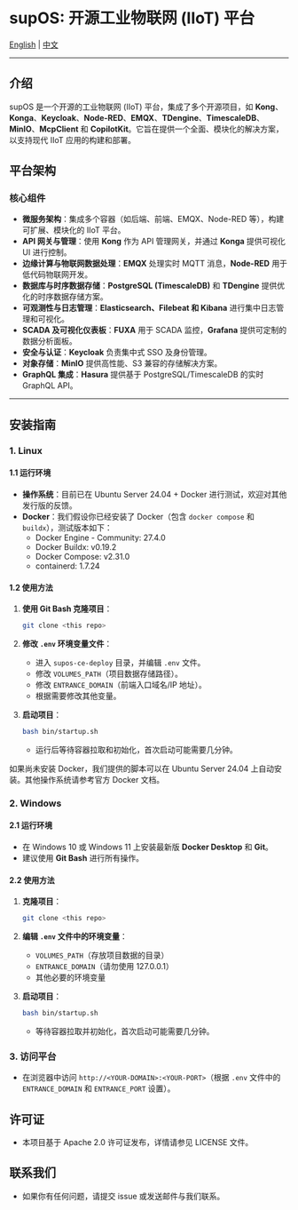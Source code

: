 # supOS: 开源工业物联网 (IIoT) 平台

[English](README.md) | [中文](README-CN.md)

---

## 介绍
supOS 是一个开源的工业物联网 (IIoT) 平台，集成了多个开源项目，如 **Kong**、**Konga**、**Keycloak**、**Node-RED**、**EMQX**、**TDengine**、**TimescaleDB**、**MinIO**、**McpClient** 和 **CopilotKit**。它旨在提供一个全面、模块化的解决方案，以支持现代 IIoT 应用的构建和部署。

## 平台架构

### 核心组件

- **微服务架构**：集成多个容器（如后端、前端、EMQX、Node-RED 等），构建可扩展、模块化的 IIoT 平台。
- **API 网关与管理**：使用 **Kong** 作为 API 管理网关，并通过 **Konga** 提供可视化 UI 进行控制。
- **边缘计算与物联网数据处理**：**EMQX** 处理实时 MQTT 消息，**Node-RED** 用于低代码物联网开发。
- **数据库与时序数据存储**：**PostgreSQL (TimescaleDB)** 和 **TDengine** 提供优化的时序数据存储方案。
- **可观测性与日志管理**：**Elasticsearch、Filebeat 和 Kibana** 进行集中日志管理和可视化。
- **SCADA 及可视化仪表板**：**FUXA** 用于 SCADA 监控，**Grafana** 提供可定制的数据分析面板。
- **安全与认证**：**Keycloak** 负责集中式 SSO 及身份管理。
- **对象存储**：**MinIO** 提供高性能、S3 兼容的存储解决方案。
- **GraphQL 集成**：**Hasura** 提供基于 PostgreSQL/TimescaleDB 的实时 GraphQL API。

---

## 安装指南

### 1. Linux

#### 1.1 运行环境
- **操作系统**：目前已在 Ubuntu Server 24.04 + Docker 进行测试，欢迎对其他发行版的反馈。
- **Docker**：我们假设你已经安装了 Docker（包含 `docker compose` 和 `buildx`），测试版本如下：
  - Docker Engine - Community: 27.4.0
  - Docker Buildx: v0.19.2
  - Docker Compose: v2.31.0
  - containerd: 1.7.24
  
#### 1.2 使用方法
1. **使用 Git Bash 克隆项目**：
   ```bash
   git clone <this repo>
   ```
2. **修改 `.env` 环境变量文件**：
   - 进入 `supos-ce-deploy` 目录，并编辑 `.env` 文件。
   - 修改 `VOLUMES_PATH`（项目数据存储路径）。
   - 修改 `ENTRANCE_DOMAIN`（前端入口域名/IP 地址）。
   - 根据需要修改其他变量。

3. **启动项目**：
   ```bash
   bash bin/startup.sh
   ```
   - 运行后等待容器拉取和初始化，首次启动可能需要几分钟。

如果尚未安装 Docker，我们提供的脚本可以在 Ubuntu Server 24.04 上自动安装。其他操作系统请参考官方 Docker 文档。

### 2. Windows

#### 2.1 运行环境
- 在 Windows 10 或 Windows 11 上安装最新版 **Docker Desktop** 和 **Git**。
- 建议使用 **Git Bash** 进行所有操作。

#### 2.2 使用方法
1. **克隆项目**：
   ```bash
   git clone <this repo>
   ```
2. **编辑 `.env` 文件中的环境变量**：
   - `VOLUMES_PATH`（存放项目数据的目录）
   - `ENTRANCE_DOMAIN`（请勿使用 127.0.0.1）
   - 其他必要的环境变量

3. **启动项目**：
   ```bash
   bash bin/startup.sh
   ```
   - 等待容器拉取并初始化，首次启动可能需要几分钟。

### 3. 访问平台
   - 在浏览器中访问 `http://<YOUR-DOMAIN>:<YOUR-PORT>`（根据 `.env` 文件中的 `ENTRANCE_DOMAIN` 和 `ENTRANCE_PORT` 设置）。

## 许可证
   - 本项目基于 Apache 2.0 许可证发布，详情请参见 LICENSE 文件。

## 联系我们
   - 如果你有任何问题，请提交 issue 或发送邮件与我们联系。
